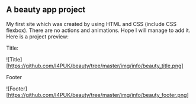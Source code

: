 ## A beauty app project

My first site which was created by using HTML and CSS (include CSS flexbox). There are no actions and animations. Hope I will manage to add it.
Here is a project preview:

Title:

![Title][https://github.com/I4PUK/beauty/tree/master/img/info/beauty_title.png]

Footer

![Footer][https://github.com/I4PUK/beauty/tree/master/img/info/beauty_footer.png]
